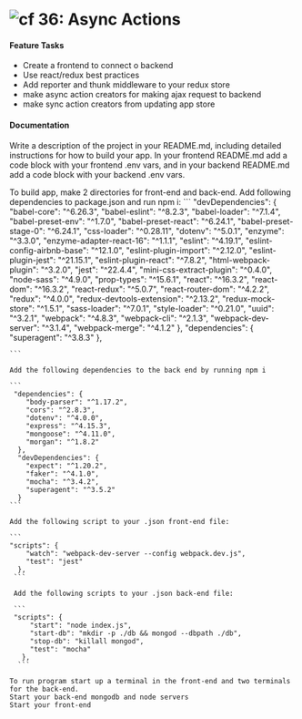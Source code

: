 ![cf](http://i.imgur.com/7v5ASc8.png) 36: Async Actions
===

#### Feature Tasks 
  * Create a frontend to connect o backend
  * Use react/redux best practices
  * Add reporter and thunk middleware to your redux store
  * make async action creators for making ajax request to backend
  * make sync action creators from updating app store


#### Documentation  
Write a description of the project in your README.md, including detailed instructions for how to build your app. In your frontend README.md add a code block with your frontend .env vars, and in your backend README.md add a code block with your backend .env vars.


To build app, make 2 directories for front-end and back-end.
    Add following dependencies to package.json and run npm i:
    ```
     "devDependencies": {
        "babel-core": "^6.26.3",
        "babel-eslint": "^8.2.3",
        "babel-loader": "^7.1.4",
        "babel-preset-env": "^1.7.0",
        "babel-preset-react": "^6.24.1",
        "babel-preset-stage-0": "^6.24.1",
        "css-loader": "^0.28.11",
        "dotenv": "^5.0.1",
        "enzyme": "^3.3.0",
        "enzyme-adapter-react-16": "^1.1.1",
        "eslint": "^4.19.1",
        "eslint-config-airbnb-base": "^12.1.0",
        "eslint-plugin-import": "^2.12.0",
        "eslint-plugin-jest": "^21.15.1",
        "eslint-plugin-react": "^7.8.2",
        "html-webpack-plugin": "^3.2.0",
        "jest": "^22.4.4",
        "mini-css-extract-plugin": "^0.4.0",
        "node-sass": "^4.9.0",
        "prop-types": "^15.6.1",
        "react": "^16.3.2",
        "react-dom": "^16.3.2",
        "react-redux": "^5.0.7",
        "react-router-dom": "^4.2.2",
        "redux": "^4.0.0",
        "redux-devtools-extension": "^2.13.2",
        "redux-mock-store": "^1.5.1",
        "sass-loader": "^7.0.1",
        "style-loader": "^0.21.0",
        "uuid": "^3.2.1",
        "webpack": "^4.8.3",
        "webpack-cli": "^2.1.3",
        "webpack-dev-server": "^3.1.4",
        "webpack-merge": "^4.1.2"
      },
      "dependencies": {
        "superagent": "^3.8.3"
      },

    ```

    Add the following dependencies to the back end by running npm i

    ```
     "dependencies": {
        "body-parser": "^1.17.2",
        "cors": "^2.8.3",
        "dotenv": "^4.0.0",
        "express": "^4.15.3",
        "mongoose": "^4.11.0",
        "morgan": "^1.8.2"
      },
      "devDependencies": {
        "expect": "^1.20.2",
        "faker": "^4.1.0",
        "mocha": "^3.4.2",
        "superagent": "^3.5.2"
      }
    ```

    Add the following script to your .json front-end file:

    ```
    "scripts": {
        "watch": "webpack-dev-server --config webpack.dev.js",
        "test": "jest"
      },
     ```

     Add the following scripts to your .json back-end file:

     ```
     "scripts": {
         "start": "node index.js",
         "start-db": "mkdir -p ./db && mongod --dbpath ./db",
         "stop-db": "killall mongod",
         "test": "mocha"
       },
      ```

    To run program start up a terminal in the front-end and two terminals for the back-end.
    Start your back-end mongodb and node servers
    Start your front-end

    
